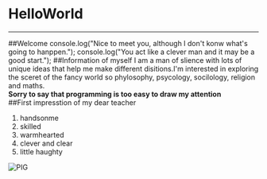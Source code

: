 # HelloWorld
---
##Welcome
    console.log("Nice to meet you, although I don't konw what's going to hanppen.");
    console.log("You act like a clever man and it may be a good start.");
##Information of myself
  I am a man of slience with lots of unique ideas that help me make different disitions.I'm interested in exploring the sceret of the fancy world so phylosophy, psycology, socilology, religion and maths.  
  **Sorry to say that programming is too easy to draw my attention**  
##First impresstion of my dear teacher
1. handsonme
2. skilled
3. warmhearted
4. clever and clear
5. little haughty  

![PIG](http://image72.360doc.com/DownloadImg/2014/04/2301/40991904_10.jpg)


    
    

